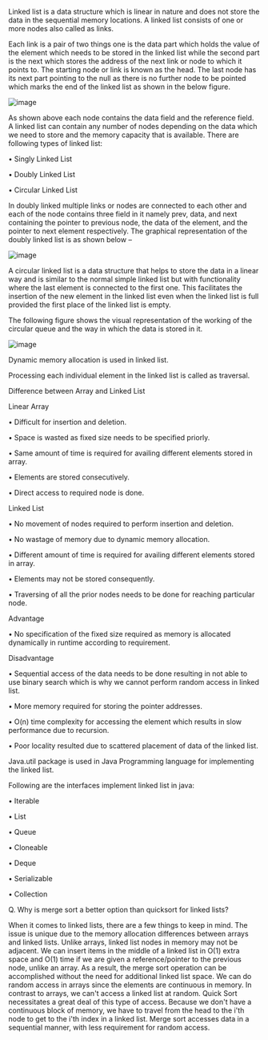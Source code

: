 Linked list is a data structure which is linear in nature and does not store the data in the sequential memory locations. A linked list consists of one or more nodes also called as links. 

Each link is a pair of two things one is the data part which holds the value of the element which needs to be stored in the linked list while the second part is the next which stores the address of the next link or node to which it points to. The starting node or link is known as the head. The last node has its next part pointing to the null as there is no further node to be pointed which marks the end of the linked list as shown in the below figure.

![image](https://user-images.githubusercontent.com/83352922/157174521-e6e0f70b-227b-4daa-98e9-282570d84616.png)

 
As shown above each node contains the data field and the reference field. A linked list can contain any number of nodes depending on the data which we need to store and the memory capacity that is available.
There are following types of linked list:

• Singly Linked List

• Doubly Linked List

• Circular Linked List

In doubly linked multiple links or nodes are connected to each other and each of the node contains three field in it namely prev, data, and next containing the pointer to previous node, the data of the element, and the pointer to next element respectively. The graphical representation of the doubly linked list is as shown below –

![image](https://user-images.githubusercontent.com/83352922/157174642-b65e3f63-6f36-4c71-9dd5-58c553f4101a.png)

A circular linked list is a data structure that helps to store the data in a linear way and is similar to the normal simple linked list but with functionality where the last element is connected to the first one. This facilitates the insertion of the new element in the linked list even when the linked list is full provided the first place of the linked list is empty.

The following figure shows the visual representation of the working of the circular queue and the way in which the data is stored in it.

![image](https://user-images.githubusercontent.com/83352922/157174683-c5348199-dbc8-4bca-b1cf-c6d776f324c7.png)

Dynamic memory allocation is used in linked list.

Processing each individual element in the linked list is called as traversal.

Difference between Array and Linked List

Linear Array	

• Difficult for insertion and deletion.

• Space is wasted as fixed size needs to be specified priorly.

• Same amount of time is required for availing different elements stored in array.

• Elements are stored consecutively.

• Direct access to required node is done.


Linked List

• No movement of nodes required to perform insertion and deletion.

• No wastage of memory due to dynamic memory allocation.

• Different amount of time is required for availing different elements stored in array.

• Elements may not be stored consequently.

• Traversing of all the prior nodes needs to be done for reaching particular node.


Advantage

• No specification of the fixed size required as memory is allocated dynamically in runtime according to requirement.


Disadvantage

• Sequential access of the data needs to be done resulting in not able to use binary search which is why we cannot perform random access in linked list.

• More memory required for storing the pointer addresses.

• O(n) time complexity for accessing the element which results in slow performance due to recursion.

• Poor locality resulted due to scattered placement of data of the linked list.

Java.util package is used in Java Programming language for implementing the linked list.

Following are the interfaces implement linked list in java:

• Iterable

• List

• Queue

• Cloneable

• Deque

• Serializable

• Collection

Q. Why is merge sort a better option than quicksort for linked lists?

When it comes to linked lists, there are a few things to keep in mind. The issue is unique due to the memory allocation differences between arrays and linked lists. Unlike arrays, linked list nodes in memory may not be adjacent.
We can insert items in the middle of a linked list in O(1) extra space and O(1) time if we are given a reference/pointer to the previous node, unlike an array. As a result, the merge sort operation can be accomplished without the need for additional linked list space.
We can do random access in arrays since the elements are continuous in memory. In contrast to arrays, we can't access a linked list at random.
Quick Sort necessitates a great deal of this type of access. Because we don't have a continuous block of memory, we have to travel from the head to the i'th node to get to the i'th index in a linked list. Merge sort accesses data in a sequential manner, with less requirement for random access.
